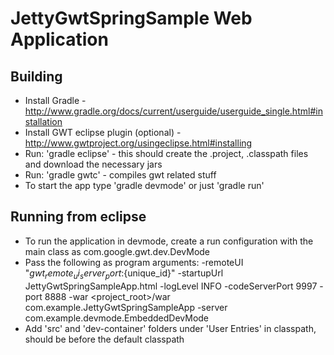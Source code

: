 # JettyGwtSpringSample Web Application

## Building
* Install Gradle - http://www.gradle.org/docs/current/userguide/userguide_single.html#installation
* Install GWT eclipse plugin (optional) - http://www.gwtproject.org/usingeclipse.html#installing
* Run: 'gradle eclipse' - this should create the .project, .classpath files and download the necessary jars
* Run: 'gradle gwtc' - compiles gwt related stuff
* To start the app type 'gradle devmode' or just 'gradle run' 

## Running from eclipse
* To run the application in devmode, create a run configuration with the main class as com.google.gwt.dev.DevMode
* Pass the following as program arguments:
-remoteUI "${gwt_remote_ui_server_port}:${unique_id}" -startupUrl JettyGwtSpringSampleApp.html -logLevel INFO -codeServerPort 9997 -port 8888 -war <project_root>/war com.example.JettyGwtSpringSampleApp -server com.example.devmode.EmbeddedDevMode
* Add 'src' and 'dev-container' folders under 'User Entries' in classpath, should be before the default classpath
